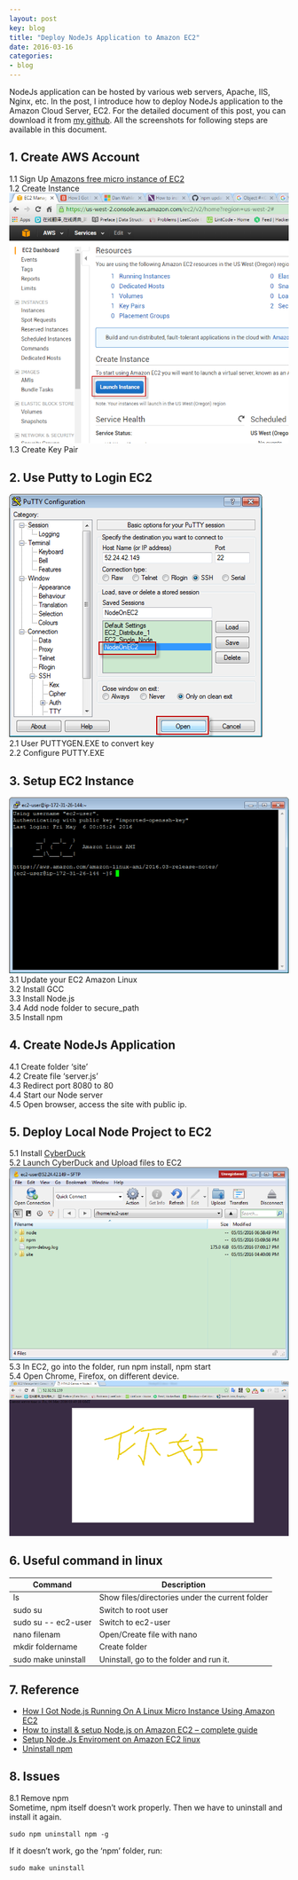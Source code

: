 ```yaml
---
layout: post
key: blog
title: "Deploy NodeJs Application to Amazon EC2"
date: 2016-03-16
categories:
- blog
---
```


NodeJs application can be hosted by various web servers, Apache, IIS, Nginx, etc. In the post, I introduce how to deploy NodeJs application to the Amazon Cloud Server, EC2. For the detailed document of this post, you can download it from [my github](https://github.com/jojozhuang/Study/blob/master/NodeJs/NodeOnEC2/NodeOnEC2.docx). All the screenshots for following steps are available in this document.

## 1. Create AWS Account  
1.1 Sign Up [Amazons free micro instance of EC2](http://aws.amazon.com/ec2/)  
1.2 Create Instance  
![EC2 Instance](/public/pics/ec2instance.png)  
1.3 Create Key Pair  

## 2. Use Putty to Login EC2  
![Putty](/public/pics/ec2putty.png)  
2.1 User PUTTYGEN.EXE to convert key  
2.2 Configure PUTTY.EXE  

## 3. Setup EC2 Instance  
![EC2 Remote](/public/pics/ec2remote.png)  
3.1 Update your EC2 Amazon Linux  
3.2 Install GCC  
3.3 Install Node.js  
3.4 Add node folder to secure_path  
3.5 Install npm  

## 4. Create NodeJs Application  
4.1 Create folder ‘site’  
4.2 Create file ‘server.js’  
4.3 Redirect port 8080 to 80  
4.4 Start our Node server  
4.5 Open browser, access the site with public ip.  

## 5. Deploy Local Node Project to EC2  
5.1 Install [CyberDuck](https://cyberduck.io/?l=en)  
5.2 Launch CyberDuck and Upload files to EC2  
![CyberDuck](/public/pics/ec2cyberduck.png)  
5.3 In EC2, go into the folder, run npm install, npm start  
5.4 Open Chrome, Firefox, on different device.  
![EC2 App](/public/pics/socketiopaint1.png)  

## 6. Useful command in linux  

Command	| Description  
------------ | -------------  
ls | Show files/directories under the current folder  
sudo su	| Switch to root user  
sudo su -- ec2-user | Switch to ec2-user  
nano filenam | Open/Create file with nano  
mkdir foldername | Create folder  
sudo make uninstall | Uninstall, go to the folder and run it.  

## 7. Reference  
* [How I Got Node.js Running On A Linux Micro Instance Using Amazon EC2](http://www.bennadel.com/blog/2321-how-i-got-node-js-running-on-a-linux-micro-instance-using-amazon-ec2.htm)
* [How to install & setup Node.js on Amazon EC2 – complete guide](http://iconof.com/blog/how-to-install-setup-node-js-on-amazon-aws-ec2-complete-guide/)
* [Setup Node.Js Enviroment on Amazon EC2 linux](http://adndevblog.typepad.com/cloud_and_mobile/2014/12/setup-nodejs-enviroment-on-amazon-ec2-linux-1.html)
* [Uninstall npm](https://docs.npmjs.com/misc/removing-npm)

## 8.	Issues  
8.1 Remove npm  
Sometime, npm itself doesn’t work properly. Then we have to uninstall and install it again.  

```
sudo npm uninstall npm -g
```

If it doesn’t work, go the ‘npm’ folder, run:  

```
sudo make uninstall
```
